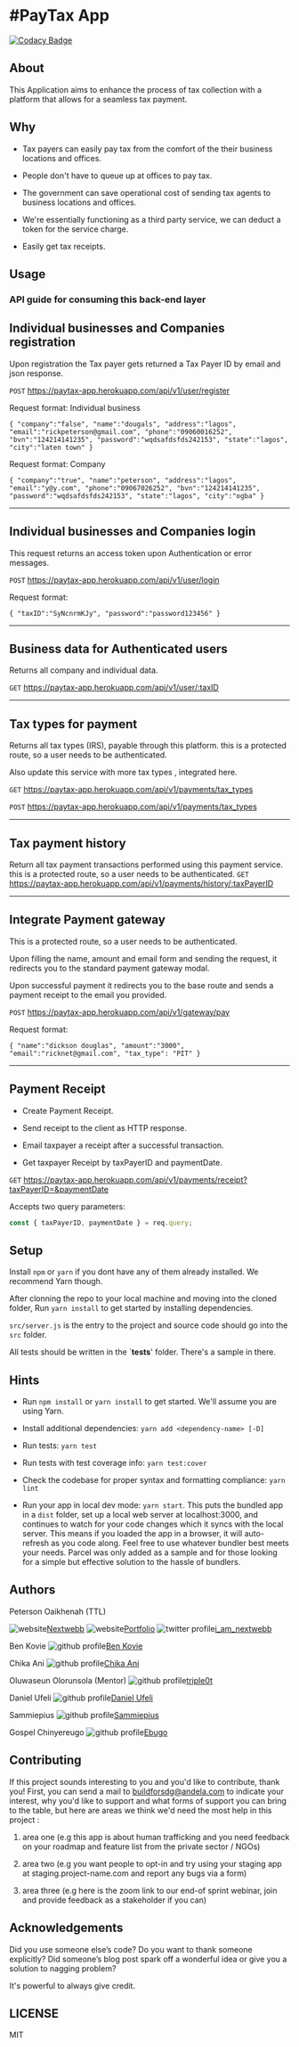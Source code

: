 # #PayTax App

[![Codacy Badge](https://api.codacy.com/project/badge/Grade/21fe87768d424c2e85b089afea2f2084)](https://app.codacy.com/gh/BuildForSDG/PayTax-app?utm_source=github.com&utm_medium=referral&utm_content=BuildForSDG/PayTax-app&utm_campaign=Badge_Grade_Settings)

## About

This Application aims to enhance the process of tax collection with a platform that allows for a seamless tax payment.

## Why

- Tax payers can easily pay tax from the comfort of the their business locations and offices.

- People don't have to queue up at offices to pay tax.

- The government can save operational cost of sending tax agents to business locations and offices.

- We're essentially functioning as a third party service, we can deduct a token for the service charge.

- Easily get tax receipts.

## Usage

### API guide for consuming this back-end layer

## Individual businesses and Companies registration

Upon registration the Tax payer gets returned a Tax Payer ID by email and json response.

`POST`  <https://paytax-app.herokuapp.com/api/v1/user/register>

Request format: Individual business

`{
 "company":"false",
 "name":"dougals",
 "address":"lagos",
 "email":"rickpeterson@gmail.com",
 "phone":"09060016252",
 "bvn":"124214141235",
 "password":"wqdsafdsfds242153",
 "state":"lagos",
 "city":"laten town"
}`

Request format: Company

`{
 "company":"true",
 "name":"peterson",
 "address":"lagos",
 "email":"y@y.com",
 "phone":"09067026252",
 "bvn":"124214141235",
 "password":"wqdsafdsfds242153",
 "state":"lagos",
 "city":"ogba"
}`

****

## Individual businesses and Companies login

This request returns an access token upon  Authentication or error messages.

`POST`  <https://paytax-app.herokuapp.com/api/v1/user/login>

Request format:

`{
"taxID":"SyNcnrmKJy",
"password":"password123456"
}`

****

## Business data for Authenticated users

Returns all company and individual data.

`GET`  <https://paytax-app.herokuapp.com/api/v1/user/:taxID>

****

## Tax types for payment

Returns all tax types (IRS), payable through this platform. this is a protected route, so a user needs to be authenticated.

Also update this service with more tax types , integrated here.

`GET`  <https://paytax-app.herokuapp.com/api/v1/payments/tax_types>

`POST` <https://paytax-app.herokuapp.com/api/v1/payments/tax_types>

****

## Tax payment history

Return all tax payment transactions performed using this payment service. this is a protected route, so a user needs to be authenticated.
`GET`    <https://paytax-app.herokuapp.com/api/v1/payments/history/:taxPayerID>

****

## Integrate Payment gateway

 This is a protected route, so a user needs to be authenticated.

Upon filling the name, amount and email form and sending the request, it redirects you to the standard payment gateway modal.

Upon successful payment it redirects you to the base route and sends a payment receipt to the email you provided.

`POST`   <https://paytax-app.herokuapp.com/api/v1/gateway/pay>

Request format:

`{
"name":"dickson douglas",
"amount":"3000",
"email":"ricknet@gmail.com",
"tax_type": "PIT"
}`

****

## Payment Receipt


- Create Payment Receipt.


- Send receipt to the client as HTTP response.


- Email taxpayer a receipt after a successful transaction.


- Get taxpayer Receipt by taxPayerID and paymentDate.

`GET`   <https://paytax-app.herokuapp.com/api/v1/payments/receipt?taxPayerID=&paymentDate>

Accepts two query parameters:

```javascript
const { taxPayerID, paymentDate } = req.query;
```

## Setup

Install `npm` or `yarn` if you dont have any of them already installed. We recommend Yarn though.

After clonning the repo to your local machine and moving into the cloned folder, Run `yarn install` to get started by installing dependencies.

`src/server.js` is the entry to the project and source code should go into the `src` folder.

All tests should be written in the `__tests__' folder. There's a sample in there.

## Hints


- Run `npm install` or `yarn install` to get started. We'll assume you are using Yarn.


- Install additional dependencies: `yarn add <dependency-name> [-D]`


- Run tests: `yarn test`


- Run tests with test coverage info: `yarn test:cover`


- Check the codebase for proper syntax and formatting compliance: `yarn lint`


- Run your app in local dev mode: `yarn start`. This puts the bundled app in a `dist` folder, set up a local web server at localhost:3000, and continues to watch for your code changes which it syncs with the local server. This means if you loaded the app in a browser, it will auto-refresh as you code along. Feel free to use whatever bundler best meets your needs. Parcel was only added as a sample and for those looking for a simple but effective solution to the hassle of bundlers.

## Authors

Peterson Oaikhenah  (TTL)

![website](<https://img.icons8.com/cute-clipart/64/000000/github.png>)[Nextwebb](<https://github.com/nextwebb> "github profile")
![website](<https://img.icons8.com/fluent/64/000000/link.png>)[Portfolio](<https://nextwebb.com.ng/nextwebb> "portfolio website")
![twitter profile](<https://img.icons8.com/fluent/48/000000/twitter.png>)[i_am_nextwebb](<https://twitter.com/i_am_nextwebb> "twitter profile")

Ben Kovie
![github profile](<https://img.icons8.com/cute-clipart/64/000000/github.png>)[Ben Kovie](<https://github.com/ben-kovie> "github profile")

Chika Ani
![github profile](<https://img.icons8.com/cute-clipart/64/000000/github.png>)[Chika Ani](<https://github.com/casmonas> "github profile")

Oluwaseun Olorunsola (Mentor)
![github profile](<https://img.icons8.com/cute-clipart/64/000000/github.png>)[triple0t](<https://github.com/triple0t> "github profile")

Daniel Ufeli
![github profile](<https://img.icons8.com/cute-clipart/64/000000/github.png>)[Daniel Ufeli](<https://github.com/danielufeli> "github profile")

Sammiepius
![github profile](<https://img.icons8.com/cute-clipart/64/000000/github.png>)[Sammiepius](<https://github.com/sammiepius> "github profile")

Gospel Chinyereugo
![github profile](<https://img.icons8.com/cute-clipart/64/000000/github.png>)[Ebugo](<https://github.com/Ebugo> "github profile")

## Contributing

If this project sounds interesting to you and you'd like to contribute, thank you!
First, you can send a mail to buildforsdg@andela.com to indicate your interest, why you'd like to support and what forms of support you can bring to the table, but here are areas we think we'd need the most help in this project :

1. area one (e.g this app is about human trafficking and you need feedback on your roadmap and feature list from the private sector / NGOs)


2. area two (e.g you want people to opt-in and try using your staging app at staging.project-name.com and report any bugs via a form)


3. area three (e.g here is the zoom link to our end-of sprint webinar, join and provide feedback as a stakeholder if you can)

## Acknowledgements

Did you use someone else’s code?
Do you want to thank someone explicitly?
Did someone’s blog post spark off a wonderful idea or give you a solution to nagging problem?

It's powerful to always give credit.

## LICENSE

MIT
